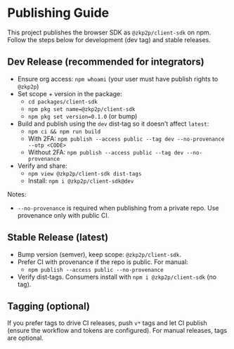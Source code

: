 # Publishing Guide

This project publishes the browser SDK as `@zkp2p/client-sdk` on npm. Follow the steps below for development (dev tag) and stable releases.

## Dev Release (recommended for integrators)

- Ensure org access: `npm whoami` (your user must have publish rights to `@zkp2p`)
- Set scope + version in the package:
  - `cd packages/client-sdk`
  - `npm pkg set name=@zkp2p/client-sdk`
  - `npm pkg set version=0.1.0` (or bump)
- Build and publish using the `dev` dist‑tag so it doesn’t affect `latest`:
  - `npm ci && npm run build`
  - With 2FA: `npm publish --access public --tag dev --no-provenance --otp <CODE>`
  - Without 2FA: `npm publish --access public --tag dev --no-provenance`
- Verify and share:
  - `npm view @zkp2p/client-sdk dist-tags`
  - Install: `npm i @zkp2p/client-sdk@dev`

Notes:
- `--no-provenance` is required when publishing from a private repo. Use provenance only with public CI.

## Stable Release (latest)

- Bump version (semver), keep scope: `@zkp2p/client-sdk`.
- Prefer CI with provenance if the repo is public. For manual:
  - `npm publish --access public --no-provenance`
- Verify dist‑tags. Consumers install with `npm i @zkp2p/client-sdk` (no tag).

## Tagging (optional)

If you prefer tags to drive CI releases, push `v*` tags and let CI publish (ensure the workflow and tokens are configured). For manual releases, tags are optional.
